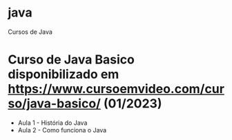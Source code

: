 # java
Cursos de Java

# Curso de Java Basico disponibilizado em https://www.cursoemvideo.com/curso/java-basico/  (01/2023)

 - Aula 1 - História do Java
 - Aula 2 - Como funciona o Java